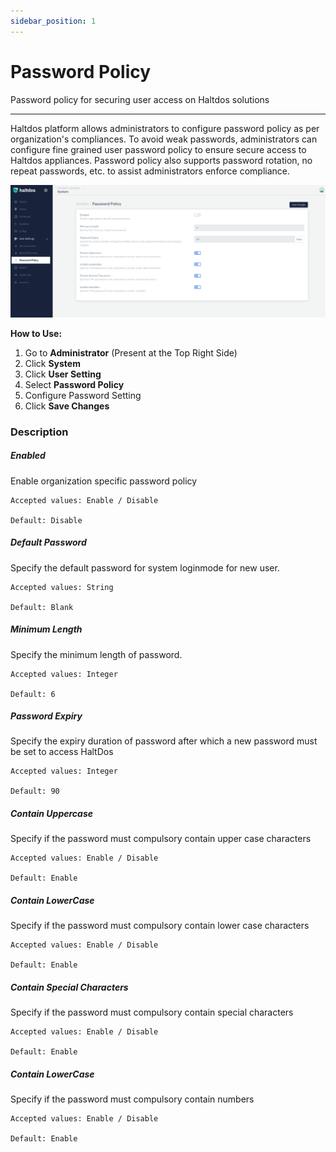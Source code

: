```yaml
---
sidebar_position: 1
---
```


# Password Policy

Password policy for securing user access on Haltdos solutions

---

Haltdos platform allows administrators to configure password policy as per organization's compliances. To avoid weak passwords, administrators can configure fine grained user password policy to ensure secure access to Haltdos appliances. Password policy also supports password rotation, no repeat passwords, etc. to assist administrators enforce compliance.

![password](/img/platform/v7/docs/password_policy.png)

**How to Use:**

1. Go to  **Administrator** (Present at the Top Right Side)
2. Click **System**
3. Click **User Setting**
4. Select **Password Policy**
5. Configure  Password Setting
6. Click **Save Changes**


### Description

##### **Enabled**
Enable organization specific password policy

    Accepted values: Enable / Disable

    Default: Disable 

##### **Default Password**
Specify the default password for system loginmode for new user.

    Accepted values: String

    Default: Blank 

##### **Minimum Length**
Specify the minimum length of password.

    Accepted values: Integer

    Default: 6 

##### **Password Expiry**
Specify the expiry duration of password after which a new password must be set to access HaltDos

    Accepted values: Integer

    Default: 90 

##### **Contain Uppercase**
Specify if the password must compulsory contain upper case characters

    Accepted values: Enable / Disable

    Default: Enable 

##### **Contain LowerCase**
Specify if the password must compulsory contain lower case characters

    Accepted values: Enable / Disable

    Default: Enable 

##### **Contain Special Characters**
Specify if the password must compulsory contain special characters

    Accepted values: Enable / Disable

    Default: Enable 

##### **Contain LowerCase**
Specify if the password must compulsory contain numbers	

    Accepted values: Enable / Disable

    Default: Enable 

